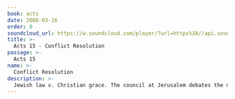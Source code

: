 ```yaml
---
book: acts
date: 2008-03-16
order: 0
soundcloud_url: https://w.soundcloud.com/player/?url=https%3A//api.soundcloud.com/tracks/
title: >-
  Acts 15 - Conflict Resolution
passage: >-
  Acts 15
name: >-
  Conflict Resolution
description: >-
  Jewish law v. Christian grace. The council at Jerusalem debates the matter and is called upon to resolve the conflict. Learn the outcome of this landmark case.
---
```


